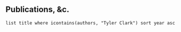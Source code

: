 ## Publications, &c.
```dataview
list title where icontains(authors, "Tyler Clark") sort year asc
```